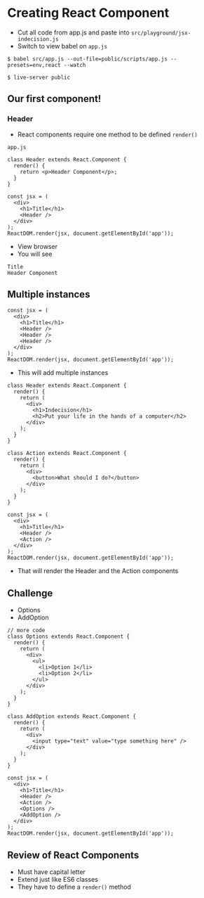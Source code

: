 # Creating React Component
* Cut all code from app.js and paste into `src/playground/jsx-indecision.js`
* Switch to view babel on `app.js`

`$ babel src/app.js --out-file=public/scripts/app.js --presets=env,react --watch`

`$ live-server public`

## Our first component!
### Header
* React components require one method to be defined `render()` 

`app.js`

```
class Header extends React.Component {
  render() {
    return <p>Header Component</p>;
  }
}

const jsx = (
  <div>
    <h1>Title</h1>
    <Header />
  </div>
);
ReactDOM.render(jsx, document.getElementById('app'));
```

* View browser
* You will see

```
Title
Header Component
```

## Multiple instances
```
const jsx = (
  <div>
    <h1>Title</h1>
    <Header />
    <Header />
    <Header />
  </div>
);
ReactDOM.render(jsx, document.getElementById('app'));
```

* This will add multiple instances

```
class Header extends React.Component {
  render() {
    return (
      <div>
        <h1>Indecision</h1>
        <h2>Put your life in the hands of a computer</h2>
      </div>
    );
  }
}

class Action extends React.Component {
  render() {
    return (
      <div>
        <button>What should I do?</button>
      </div>
    );
  }
}

const jsx = (
  <div>
    <h1>Title</h1>
    <Header />
    <Action />
  </div>
);
ReactDOM.render(jsx, document.getElementById('app'));
```

* That will render the Header and the Action components

## Challenge
* Options
* AddOption

```
// more code
class Options extends React.Component {
  render() {
    return (
      <div>
        <ul>
          <li>Option 1</li>
          <li>Option 2</li>
        </ul>
      </div>
    );
  }
}

class AddOption extends React.Component {
  render() {
    return (
      <div>
        <input type="text" value="type something here" />
      </div>
    );
  }
}

const jsx = (
  <div>
    <h1>Title</h1>
    <Header />
    <Action />
    <Options />
    <AddOption />
  </div>
);
ReactDOM.render(jsx, document.getElementById('app'));
```

## Review of React Components
* Must have capital letter
* Extend just like ES6 classes
* They have to define a `render()` method
